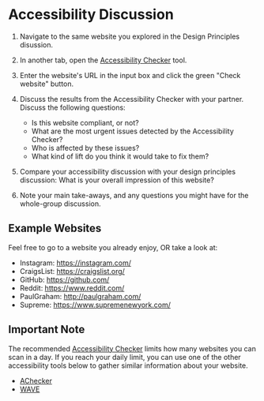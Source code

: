 # Accessibility Discussion

1. Navigate to the same website you explored in the Design Principles
disussion. 

2. In another tab, open the [Accessibility Checker] tool.

3. Enter the website's URL in the input box and click the green "Check website" button.

4. Discuss the results from the Accessibility Checker with your partner. Discuss
   the following questions:

   - Is this website compliant, or not?
   - What are the most urgent issues detected by the Accessibility Checker? 
   - Who is affected by these issues? 
   - What kind of lift do you think it would take to fix them?

5. Compare your accessibility discussion with your design principles discussion:
   What is your overall impression of this website?

6. Note your main take-aways, and any questions you might have for the
   whole-group discussion.


## Example Websites

Feel free to go to a website you already enjoy, OR take a look at:

- Instagram: https://instagram.com/
- CraigsList: https://craigslist.org/
- GitHub: https://github.com/
- Reddit: https://www.reddit.com/
- PaulGraham: http://paulgraham.com/
- Supreme: https://www.supremenewyork.com/


## Important Note

The recommended [Accessibility Checker] limits how many websites you can scan in
a day. If you reach your daily limit, you can use one of the other accessibility
tools below to gather similar information about your website.

  - [AChecker]
  - [WAVE]


[Accessibility Checker]: https://www.accessibilitychecker.org/
[AChecker]: https://achecker.achecks.ca/checker/index.php
[WAVE]: https://wave.webaim.org/
